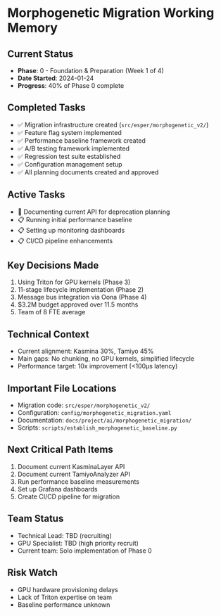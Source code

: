 # Morphogenetic Migration Working Memory

## Current Status
- **Phase**: 0 - Foundation & Preparation (Week 1 of 4)
- **Date Started**: 2024-01-24
- **Progress**: 40% of Phase 0 complete

## Completed Tasks
- ✅ Migration infrastructure created (`src/esper/morphogenetic_v2/`)
- ✅ Feature flag system implemented
- ✅ Performance baseline framework created
- ✅ A/B testing framework implemented
- ✅ Regression test suite established
- ✅ Configuration management setup
- ✅ All planning documents created and approved

## Active Tasks
- 🔄 Documenting current API for deprecation planning
- 📋 Running initial performance baseline
- 📋 Setting up monitoring dashboards
- 📋 CI/CD pipeline enhancements

## Key Decisions Made
1. Using Triton for GPU kernels (Phase 3)
2. 11-stage lifecycle implementation (Phase 2)
3. Message bus integration via Oona (Phase 4)
4. $3.2M budget approved over 11.5 months
5. Team of 8 FTE average

## Technical Context
- Current alignment: Kasmina 30%, Tamiyo 45%
- Main gaps: No chunking, no GPU kernels, simplified lifecycle
- Performance target: 10x improvement (<100μs latency)

## Important File Locations
- Migration code: `src/esper/morphogenetic_v2/`
- Configuration: `config/morphogenetic_migration.yaml`
- Documentation: `docs/project/ai/morphogenetic_migration/`
- Scripts: `scripts/establish_morphogenetic_baseline.py`

## Next Critical Path Items
1. Document current KasminaLayer API
2. Document current TamiyoAnalyzer API  
3. Run performance baseline measurements
4. Set up Grafana dashboards
5. Create CI/CD pipeline for migration

## Team Status
- Technical Lead: TBD (recruiting)
- GPU Specialist: TBD (high priority recruit)
- Current team: Solo implementation of Phase 0

## Risk Watch
- GPU hardware provisioning delays
- Lack of Triton expertise on team
- Baseline performance unknown